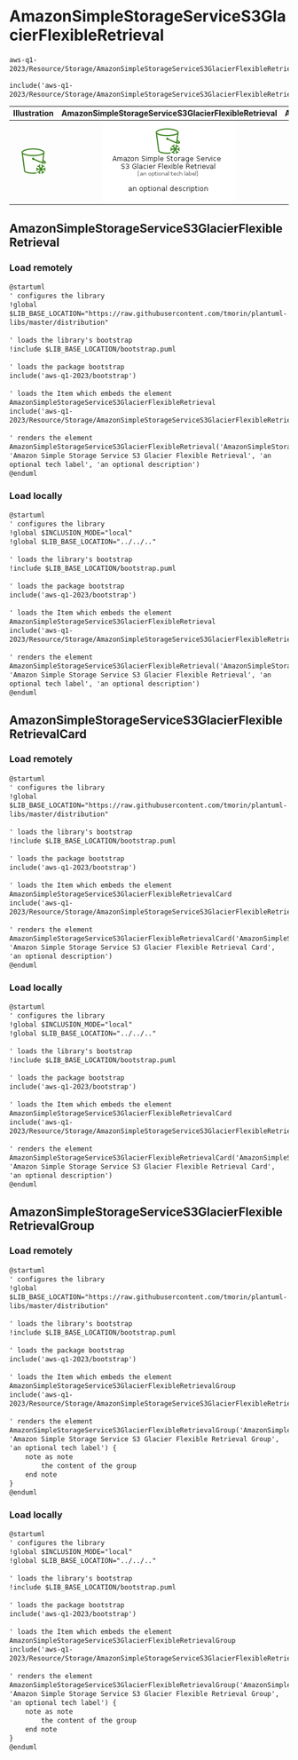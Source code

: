 # AmazonSimpleStorageServiceS3GlacierFlexibleRetrieval


```text
aws-q1-2023/Resource/Storage/AmazonSimpleStorageServiceS3GlacierFlexibleRetrieval
```

```text
include('aws-q1-2023/Resource/Storage/AmazonSimpleStorageServiceS3GlacierFlexibleRetrieval')
```



| Illustration | AmazonSimpleStorageServiceS3GlacierFlexibleRetrieval | AmazonSimpleStorageServiceS3GlacierFlexibleRetrievalCard | AmazonSimpleStorageServiceS3GlacierFlexibleRetrievalGroup |
| :---: | :---: | :---: | :---: |
| ![illustration for Illustration](../../../aws-q1-2023/Resource/Storage/AmazonSimpleStorageServiceS3GlacierFlexibleRetrieval.png) | ![illustration for AmazonSimpleStorageServiceS3GlacierFlexibleRetrieval](../../../aws-q1-2023/Resource/Storage/AmazonSimpleStorageServiceS3GlacierFlexibleRetrieval.Local.png) | ![illustration for AmazonSimpleStorageServiceS3GlacierFlexibleRetrievalCard](../../../aws-q1-2023/Resource/Storage/AmazonSimpleStorageServiceS3GlacierFlexibleRetrievalCard.Local.png) | ![illustration for AmazonSimpleStorageServiceS3GlacierFlexibleRetrievalGroup](../../../aws-q1-2023/Resource/Storage/AmazonSimpleStorageServiceS3GlacierFlexibleRetrievalGroup.Local.png) |




## AmazonSimpleStorageServiceS3GlacierFlexibleRetrieval

### Load remotely
```plantuml
@startuml
' configures the library
!global $LIB_BASE_LOCATION="https://raw.githubusercontent.com/tmorin/plantuml-libs/master/distribution"

' loads the library's bootstrap
!include $LIB_BASE_LOCATION/bootstrap.puml

' loads the package bootstrap
include('aws-q1-2023/bootstrap')

' loads the Item which embeds the element AmazonSimpleStorageServiceS3GlacierFlexibleRetrieval
include('aws-q1-2023/Resource/Storage/AmazonSimpleStorageServiceS3GlacierFlexibleRetrieval')

' renders the element
AmazonSimpleStorageServiceS3GlacierFlexibleRetrieval('AmazonSimpleStorageServiceS3GlacierFlexibleRetrieval', 'Amazon Simple Storage Service S3 Glacier Flexible Retrieval', 'an optional tech label', 'an optional description')
@enduml
```

### Load locally
```plantuml
@startuml
' configures the library
!global $INCLUSION_MODE="local"
!global $LIB_BASE_LOCATION="../../.."

' loads the library's bootstrap
!include $LIB_BASE_LOCATION/bootstrap.puml

' loads the package bootstrap
include('aws-q1-2023/bootstrap')

' loads the Item which embeds the element AmazonSimpleStorageServiceS3GlacierFlexibleRetrieval
include('aws-q1-2023/Resource/Storage/AmazonSimpleStorageServiceS3GlacierFlexibleRetrieval')

' renders the element
AmazonSimpleStorageServiceS3GlacierFlexibleRetrieval('AmazonSimpleStorageServiceS3GlacierFlexibleRetrieval', 'Amazon Simple Storage Service S3 Glacier Flexible Retrieval', 'an optional tech label', 'an optional description')
@enduml
```

## AmazonSimpleStorageServiceS3GlacierFlexibleRetrievalCard

### Load remotely
```plantuml
@startuml
' configures the library
!global $LIB_BASE_LOCATION="https://raw.githubusercontent.com/tmorin/plantuml-libs/master/distribution"

' loads the library's bootstrap
!include $LIB_BASE_LOCATION/bootstrap.puml

' loads the package bootstrap
include('aws-q1-2023/bootstrap')

' loads the Item which embeds the element AmazonSimpleStorageServiceS3GlacierFlexibleRetrievalCard
include('aws-q1-2023/Resource/Storage/AmazonSimpleStorageServiceS3GlacierFlexibleRetrieval')

' renders the element
AmazonSimpleStorageServiceS3GlacierFlexibleRetrievalCard('AmazonSimpleStorageServiceS3GlacierFlexibleRetrievalCard', 'Amazon Simple Storage Service S3 Glacier Flexible Retrieval Card', 'an optional description')
@enduml
```

### Load locally
```plantuml
@startuml
' configures the library
!global $INCLUSION_MODE="local"
!global $LIB_BASE_LOCATION="../../.."

' loads the library's bootstrap
!include $LIB_BASE_LOCATION/bootstrap.puml

' loads the package bootstrap
include('aws-q1-2023/bootstrap')

' loads the Item which embeds the element AmazonSimpleStorageServiceS3GlacierFlexibleRetrievalCard
include('aws-q1-2023/Resource/Storage/AmazonSimpleStorageServiceS3GlacierFlexibleRetrieval')

' renders the element
AmazonSimpleStorageServiceS3GlacierFlexibleRetrievalCard('AmazonSimpleStorageServiceS3GlacierFlexibleRetrievalCard', 'Amazon Simple Storage Service S3 Glacier Flexible Retrieval Card', 'an optional description')
@enduml
```

## AmazonSimpleStorageServiceS3GlacierFlexibleRetrievalGroup

### Load remotely
```plantuml
@startuml
' configures the library
!global $LIB_BASE_LOCATION="https://raw.githubusercontent.com/tmorin/plantuml-libs/master/distribution"

' loads the library's bootstrap
!include $LIB_BASE_LOCATION/bootstrap.puml

' loads the package bootstrap
include('aws-q1-2023/bootstrap')

' loads the Item which embeds the element AmazonSimpleStorageServiceS3GlacierFlexibleRetrievalGroup
include('aws-q1-2023/Resource/Storage/AmazonSimpleStorageServiceS3GlacierFlexibleRetrieval')

' renders the element
AmazonSimpleStorageServiceS3GlacierFlexibleRetrievalGroup('AmazonSimpleStorageServiceS3GlacierFlexibleRetrievalGroup', 'Amazon Simple Storage Service S3 Glacier Flexible Retrieval Group', 'an optional tech label') {
    note as note
        the content of the group
    end note
}
@enduml
```

### Load locally
```plantuml
@startuml
' configures the library
!global $INCLUSION_MODE="local"
!global $LIB_BASE_LOCATION="../../.."

' loads the library's bootstrap
!include $LIB_BASE_LOCATION/bootstrap.puml

' loads the package bootstrap
include('aws-q1-2023/bootstrap')

' loads the Item which embeds the element AmazonSimpleStorageServiceS3GlacierFlexibleRetrievalGroup
include('aws-q1-2023/Resource/Storage/AmazonSimpleStorageServiceS3GlacierFlexibleRetrieval')

' renders the element
AmazonSimpleStorageServiceS3GlacierFlexibleRetrievalGroup('AmazonSimpleStorageServiceS3GlacierFlexibleRetrievalGroup', 'Amazon Simple Storage Service S3 Glacier Flexible Retrieval Group', 'an optional tech label') {
    note as note
        the content of the group
    end note
}
@enduml
```

